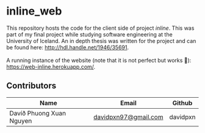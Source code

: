 # inline_web

This repository hosts the code for the client side of project *inline*. This was part of my final project while studying software engineering at the University of Iceland. An in depth thesis was written for the project and can be found here: http://hdl.handle.net/1946/35691. <br/> <br/>
A running instance of the website (note that it is not perfect but works 🤠): https://web-inline.herokuapp.com/.


## Contributors

| Name        | Email           | Github  |
| ------------- |-------------| -----|
| Davíð Phuong Xuan Nguyen     | davidpxn97@gmail.com | davidpxn |
